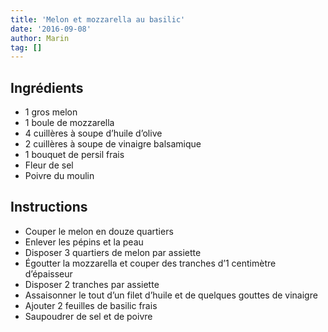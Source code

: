 ```yaml
---
title: 'Melon et mozzarella au basilic'
date: '2016-09-08'
author: Marin
tag: []
---
```

## Ingrédients
- 1 gros melon
- 1 boule de mozzarella
- 4 cuillères à soupe d’huile d’olive
- 2 cuillères à soupe de vinaigre balsamique
- 1 bouquet de persil frais
- Fleur de sel
- Poivre du moulin

## Instructions
- Couper le melon en douze quartiers
- Enlever les pépins et la peau
- Disposer 3 quartiers de melon par assiette
- Égoutter la mozzarella et couper des tranches d’1 centimètre d’épaisseur
- Disposer 2 tranches par assiette
- Assaisonner le tout d’un filet d’huile et de quelques gouttes de vinaigre
- Ajouter 2 feuilles de basilic frais
- Saupoudrer de sel et de poivre

